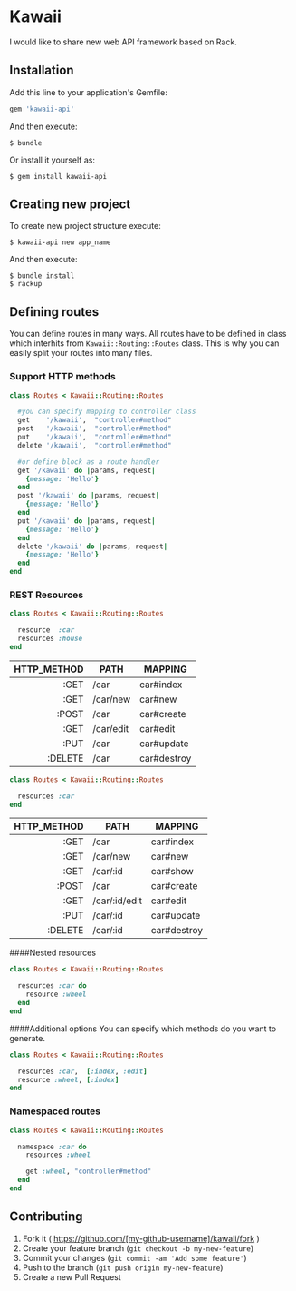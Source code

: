 # Kawaii

I would like to share new web API framework based on Rack.

## Installation

Add this line to your application's Gemfile:

```ruby
gem 'kawaii-api'
```

And then execute:

    $ bundle

Or install it yourself as:

    $ gem install kawaii-api

## Creating new project

To create new project structure execute:

    $ kawaii-api new app_name

And then execute:

    $ bundle install
    $ rackup

## Defining routes
You can define routes in many ways. All routes have to be defined in class which interhits from `Kawaii::Routing::Routes` class. This is why you can easily split your routes into many files.

### Support HTTP methods

```ruby
class Routes < Kawaii::Routing::Routes

  #you can specify mapping to controller class
  get    '/kawaii',  "controller#method"
  post   '/kawaii',  "controller#method"
  put	 '/kawaii',  "controller#method"
  delete '/kawaii',  "controller#method"

  #or define block as a route handler
  get '/kawaii' do |params, request|
    {message: 'Hello'}
  end
  post '/kawaii' do |params, request|
    {message: 'Hello'}
  end
  put '/kawaii' do |params, request|
    {message: 'Hello'}
  end
  delete '/kawaii' do |params, request|
    {message: 'Hello'}
  end
end
```

### REST Resources

```ruby
class Routes < Kawaii::Routing::Routes

  resource  :car
  resources :house
end
```

| HTTP_METHOD | PATH      | MAPPING     |
|------------:|-----------|-------------|
| :GET        | /car      | car#index   |
| :GET        | /car/new  | car#new     |
| :POST       | /car      | car#create  |
| :GET        | /car/edit | car#edit    |
| :PUT        | /car      | car#update  |
| :DELETE     | /car      | car#destroy |

```ruby
class Routes < Kawaii::Routing::Routes

  resources :car
end
```

| HTTP_METHOD | PATH          | MAPPING     |
|------------:|---------------|-------------|
| :GET        | /car          | car#index   |
| :GET        | /car/new      | car#new     |
| :GET        | /car/:id      | car#show    |
| :POST       | /car          | car#create  |
| :GET        | /car/:id/edit | car#edit    |
| :PUT        | /car/:id      | car#update  |
| :DELETE     | /car/:id      | car#destroy |

####Nested resources

```ruby
class Routes < Kawaii::Routing::Routes

  resources :car do
    resource :wheel
  end
end
```

####Additional options
You can specify which methods do you want to generate.

```ruby
class Routes < Kawaii::Routing::Routes

  resources :car,  [:index, :edit]
  resource :wheel, [:index]
end
```

### Namespaced routes

```ruby
class Routes < Kawaii::Routing::Routes

  namespace :car do
    resources :wheel

    get :wheel, "controller#method"
  end
end
```

## Contributing

1. Fork it ( https://github.com/[my-github-username]/kawaii/fork )
2. Create your feature branch (`git checkout -b my-new-feature`)
3. Commit your changes (`git commit -am 'Add some feature'`)
4. Push to the branch (`git push origin my-new-feature`)
5. Create a new Pull Request
